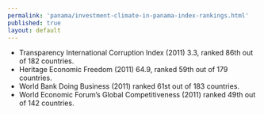 ```yaml
--- 
permalink: 'panama/investment-climate-in-panama-index-rankings.html' 
published: true 
layout: default
---
```

* Transparency International Corruption Index (2011) 3.3, ranked 86th out of 182 countries.
* Heritage Economic Freedom (2011) 64.9, ranked 59th out of 179 countries.
* World Bank Doing Business (2011) ranked 61st out of 183 countries.
* World Economic Forum’s Global Competitiveness (2011) ranked 49th out of 142 countries.
